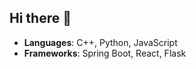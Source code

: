 ## Hi there 👋

- **Languages**: C++, Python, JavaScript
- **Frameworks**: Spring Boot, React, Flask

